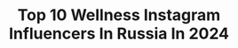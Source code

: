 ---
title: Top 10 Wellness Instagram Influencers In Russia In 2024
description: >-
  Find top wellness Instagram influencers in Russia in 2024. Most popular hashtags: #love #wedding #mindfulness.
platform: Instagram
hits: 67
text_top: Identify the top-rated Instagram influencers on inBeat.
text_bottom: inBeat holds 67 Instagram influencers like this in Russia for you to connect with.
profiles:
  - username: "sokhranova"
    fullname: >-
      Polina Sokhranova
    bio: >-
      Co-founder at @rute.world & journalist / editor [previously at: Cosmopolitan, Interview, Vogue] wellness, fashion & music lover
    location: "Russia"
    followers: 40476
    engagement: 188
    commentsToLikes: 0.014498
    id: ck5hgjntm34ls0i11ieg3b7pz
    verified: false
    hashtags: "#olgadunina, #islandlife, #paros"
  - username: "therjacobs"
    fullname: >-
      RHEA JACOBS 🧿
    bio: >-
      Entrepreneur | Model | Digital Creator | TED Speaker Founder: @RHE.AE_ : Selfcare and wellness for all Through Gods Grace Always🙏🏽 | 📍 Dubai
    location: "Russia"
    followers: 109764
    engagement: 18
    commentsToLikes: 0.012607
    id: ck0ub2c2odlp20i19ze9b7cxq
    verified: true
    hashtags: "#podcastforwomen, #moscow, #selflove, #mindfulness"
  - username: "chichinaalina"
    fullname: >-
      Alina Chichina
    bio: >-
      • Wellness entrepreneur @refeel__me, mom and healthful living expert • Co-founder @setters.me @setters_education 📩: chichina.alina@gmail.com Podcast:
    location: "Russia"
    followers: 129035
    engagement: 618
    commentsToLikes: 0.005189
    id: ck5bwfzzmlmsp0i11vjghza30
    verified: false
    hashtags: "#dailiestotal1, #trustyourmamanature"
  - username: "_amorefit_"
    fullname: >-
      Natalia 🎇
    bio: >-
      Тренер по фитнесу тела и лица🧘🏼‍♀️💆‍♀️ Нутрициолог 🍏 Программы питания и тренировок для дома/спортзала 🧾 Wellness Coach 🌱 Сотруд/Collab📩
    location: "Russia"
    followers: 208636
    engagement: 186
    commentsToLikes: 0.029180
    id: ck8t8qfyildu60j7834sy7748
    verified: false
    hashtags: "#goodvibes, #haveaniceweekend, #ilbuongiornosivededalmattino, #buonaserata"
  - username: "behappywithkarina"
    fullname: >-
      
    bio: >-
      🇬🇧London 🎤Motivational wellness trainer/live transformation 🧬Cognitive Addiction/MindsetMentor Life makeover to restart your life Never too late
    location: "Russia"
    followers: 26153
    engagement: 114
    commentsToLikes: 0.088574
    id: ckf5luljdr2yq0j23ie0tjocv
    verified: false
    hashtags: "#youcandothis, #setgoalsnotlimits, #ageisjustanumber, #mentoringworks"
  - username: "veronika_chic"
    fullname: >-
      Нутрициолог🌱Эксперт по питанию
    bio: >-
      Вероника Селюнина ⠀ YOGA&NUTRITION🌱 ⠀ WELLNESS •Персональные тренировки •Китайская медицина •Аюрведа ⠀ Консультации👇🏻
    location: "Russia"
    followers: 54673
    engagement: 21
    commentsToLikes: 0.279340
    id: ck15pljdbyhde0i1985i26sn5
    verified: false
    hashtags: ""
  - username: "olesyabulletka"
    fullname: >-
      OlesyaBulletka
    bio: >-
      Pole Dancer - Olesya Tyurkina Stream Travel Wellness Sport Art
    location: "Russia"
    followers: 27371
    engagement: 313
    commentsToLikes: 0.027615
    id: ck15rz0anaer50i19xjik4xax
    verified: false
    hashtags: "#upartist, #poledance, #heels, #poleexotic"
  - username: "mary.yakhonova"
    fullname: >-
      ☆  𝖬𝖺𝗋𝗒 𝖿𝗅𝖺𝗍𝗅𝖺𝗒 & 𝗅𝗂𝖿𝖾𝗌𝗍𝗒𝗅𝖾 ☆
    bio: >-
      ★ Не умею сидеть на попе ровно - слишком много мыслей ★ Иногда с пользой ⁂ SIBERIAN WELLNESS - эко продукция, бесплатная регистрация по ссылке ⬇️
    location: "Russia"
    followers: 637
    engagement: 4886
    commentsToLikes: 0.172919
    id: ck5q2ryd3hika0i11lywann3g
    verified: false
    hashtags: "#siberianwellnes, #siberianwellness"
  - username: "nadiadamkovskaya"
    fullname: >-
      Женственность без taboo 🖤
    bio: >-
      International продюсер эмоциональных и немного инновационных проектов, #WELLNESS мотиватор, эстет, креатор, визионер эмоционального бизнеса.
    location: "Russia"
    followers: 23956
    engagement: 148
    commentsToLikes: 0.026746
    id: ck5ccn1dihnpu0i11s0c3w7ie
    verified: false
    hashtags: "#management, #happy2021, #ihaveafeelingweshouldkiss, #detox"
  - username: "anna_life_journey"
    fullname: >-
      Anna Abramova / Moro
    bio: >-
      🧘🏽‍♀️ Yoga Instructor & wellness expert 📩 DM for collaboration 📍 Kiev Check my yoga promo 👇
    location: "Russia"
    followers: 18886
    engagement: 121
    commentsToLikes: 0.138971
    id: ck6ttdnp1a1cz0j71n3t3ffmy
    verified: false
    hashtags: "#love, #weddingdress, #yoga, #couplegoals"
---